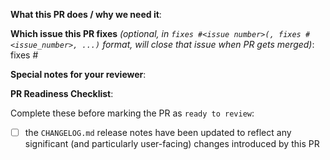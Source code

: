 <!--
If you are using helm-secrets in your company or organization, we would like to invite you to add your information to this file.
https://github.com/jkroepke/helm-secrets/blob/main/USERS.md  
-->

**What this PR does / why we need it**:

**Which issue this PR fixes** *(optional, in `fixes #<issue number>(, fixes #<issue_number>, ...)` format, will close that issue when PR gets merged)*: fixes #

**Special notes for your reviewer**:

**PR Readiness Checklist**:

Complete these before marking the PR as `ready to review`:

- [ ] the `CHANGELOG.md` release notes have been updated to reflect any significant (and particularly user-facing) changes introduced by this PR
